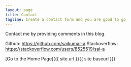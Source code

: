 ```yaml
---
layout: page
title: Contact
tagline: Create a contact form and you are good to go
---
```


Contact me by providing comments in this blog.

Github: https://github.com/saikumar-a
Stackoverflow: https://stackoverflow.com/users/8525519/sai-a

[Go to the Home Page]({{ site.url }}{{ site.baseurl }})
